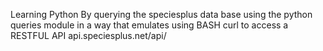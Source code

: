 Learning Python
By querying the speciesplus data base using the python queries module in a way that emulates using BASH curl to access a RESTFUL API
api.speciesplus.net/api/